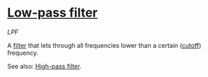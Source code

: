 # [Low-pass filter](#low_pass_filter)
*LPF*

A [filter](filter) that lets through all frequencies lower than a certain ([cutoff](#cutoff)) frequency.

See also: [High-pass filter](#highpass).